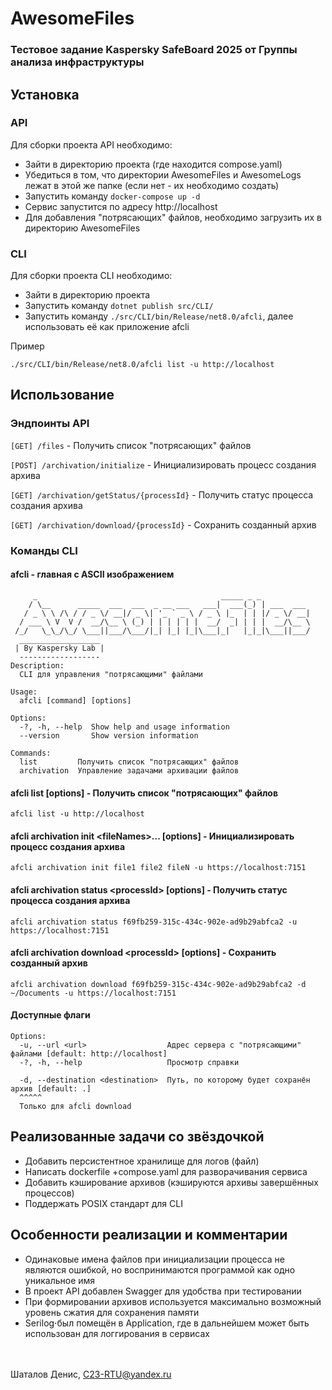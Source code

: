 # AwesomeFiles
### Тестовое задание Kaspersky SafeBoard 2025 от Группы анализа инфраструктуры

## Установка

### API
Для сборки проекта API необходимо:
- Зайти в директорию проекта (где находится compose.yaml)
- Убедиться в том, что директории AwesomeFiles и AwesomeLogs лежат в этой же папке (если нет - их необходимо создать)
- Запустить команду ```docker-compose up -d```
- Сервис запустится по адресу http://localhost
- Для добавления "потрясающих" файлов, необходимо загрузить их в директорию AwesomeFiles


### CLI
Для сборки проекта CLI необходимо:
- Зайти в директорию проекта
- Запустить команду ```dotnet publish src/CLI/```
- Запустить команду ```./src/CLI/bin/Release/net8.0/afcli```, далее использовать её как приложение afcli

Пример
```
./src/CLI/bin/Release/net8.0/afcli list -u http://localhost
```

## Использование

### Эндпоинты API
```[GET] /files``` - Получить список "потрясающих" файлов

```[POST] /archivation/initialize``` - Инициализировать процесс создания архива

```[GET] /archivation/getStatus/{processId}``` - Получить статус процесса создания архива

```[GET] /archivation/download/{processId}``` - Сохранить созданный архив

### Команды CLI
#### afcli - главная с ASCII изображением
```
     _                                         _____ _ _
    / \__      _____  ___  ___  _ __ ___   ___|  ___(_) | ___  ___
   / _ \ \ /\ / / _ \/ __|/ _ \| '_ ` _ \ / _ \ |_  | | |/ _ \/ __|
  / ___ \ V  V /  __/\__ \ (_) | | | | | |  __/  _| | | |  __/\__ \
 /_/   \_\_/\_/ \___||___/\___/|_| |_| |_|\___|_|   |_|_|\___||___/
  __________________
 | By Kaspersky Lab |
  ------------------
Description:
  CLI для управления "потрясающими" файлами

Usage:
  afcli [command] [options]

Options:
  -?, -h, --help  Show help and usage information
  --version       Show version information

Commands:
  list         Получить список "потрясающих" файлов
  archivation  Управление задачами архивации файлов
```
#### afcli list [options] - Получить список "потрясающих" файлов
```
afcli list -u http://localhost
```

#### afcli archivation init \<fileNames\>... [options] - Инициализировать процесс создания архива
```
afcli archivation init file1 file2 fileN -u https://localhost:7151
```

#### afcli archivation status \<processId\> [options] - Получить статус процесса создания архива
```
afcli archivation status f69fb259-315c-434c-902e-ad9b29abfca2 -u https://localhost:7151
```

#### afcli archivation download \<processId\> [options] - Сохранить созданный архив
```
afcli archivation download f69fb259-315c-434c-902e-ad9b29abfca2 -d ~/Documents -u https://localhost:7151
```

#### Доступные флаги
```
Options:
  -u, --url <url>                  Адрес сервера с "потрясающими" файлами [default: http://localhost]
  -?, -h, --help                   Просмотр справки

  -d, --destination <destination>  Путь, по которому будет сохранён архив [default: .]
  ^^^^^
  Только для afcli download
```


## Реализованные задачи со звёздочкой
- Добавить персистентное хранилище для логов (файл)
- Написать dockerfile +compose.yaml для разворачивания сервиса
- Добавить кэширование архивов (кэшируются архивы завершённых процессов)
- Поддержать POSIX стандарт для CLI

## Особенности реализации и комментарии
- Одинаковые имена файлов при инициализации процесса не являются ошибкой, но воспринимаются программой как одно уникальное имя
- В проект API добавлен Swagger для удобства при тестировании
- При формировании архивов используется максимально возможный уровень сжатия для сохранения памяти
- Serilog⋅был помещён в Application, где в дальнейшем может быть использован для логгирования в сервисах

\
\
Шаталов Денис, C23-RTU@yandex.ru
